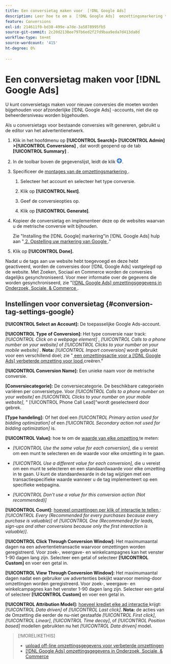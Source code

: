 ```yaml
---
title: Een conversietag maken voor  [!DNL Google Ads]
description: Leer hoe te om a  [!DNL Google Ads]  omzettingsmarkering tot stand te brengen.
feature: Conversions
exl-id: 214611f0-bd38-499e-a7de-3a5878995fb5
source-git-commit: 2c20d2138ee797b6ed2f27d9baa9eda7d413da8d
workflow-type: tm+mt
source-wordcount: '415'
ht-degree: 0%

---
```


# Een conversietag maken voor [!DNL Google Ads]

U kunt conversietags maken voor nieuwe conversies die moeten worden bijgehouden voor afzonderlijke [!DNL Google Ads] -accounts, niet die op beheerdersniveau worden bijgehouden.

Als u conversietags voor bestaande conversies wilt genereren, gebruikt u de editor van het advertentienetwerk.

1. Klik in het hoofdmenu op **[!UICONTROL Search]> [!UICONTROL Admin] >[!UICONTROL Conversions]** , dat wordt geopend op de tab **[!UICONTROL Summary]** .

1. In de toolbar boven de gegevenslijst, leidt de klik ![ ](/help/search-social-commerce/assets/add.png " tot ").

1. Specificeer de [ montages van de omzettingsmarkering ](#conversion-tag-settings-google).

   1. Selecteer het account en selecteer het type conversie.

   1. Klik op **[!UICONTROL Next]**.

   1. Geef de conversieopties op.

   1. Klik op **[!UICONTROL Generate]**.

1. Kopieer de conversietag en implementeer deze op de websites waarvan u de metrische conversie wilt bijhouden.

   Zie &quot;Installing the [!DNL Google] markering&quot;in [!DNL Google Ads] hulp aan &quot;[ 2. Opstelling uw markering van Google ](https://support.google.com/google-ads/answer/12215519).&quot;

1. Klik op **[!UICONTROL Done].**

Nadat u de tags aan uw website hebt toegevoegd en deze hebt geactiveerd, worden de conversies door [!DNL Google Ads] vastgelegd op de website. Met Zoeken, Sociaal en Commerce worden de conversies dagelijks gesynchroniseerd. Voor meer informatie over de gegevens die worden gesynchroniseerd, zie &quot;[[!DNL Google Ads]  omzettingsgegevens in Onderzoek, Sociale, &amp; Commerce ](/help/search-social-commerce/campaign-management/introduction/google-conversion-data.md).

## Instellingen voor conversietag {#conversion-tag-settings-google}

**[!UICONTROL Select an Account]:** De toepasselijke Google Ads-account.

**[!UICONTROL Type of Conversion]:** Het type conversie naar track: *[!UICONTROL Click on a webpage element]* , *[!UICONTROL Calls to a phone number on your website]* of *[!UICONTROL Clicks to your number on your mobile website]* . **Nota:** *[!UICONTROL Import conversion]* wordt gebruikt voor een verschillend doel; zie &quot;[ een omzettingsactie voor a  [!DNL Google Ads]  verbeterde omzetting voor lood ](/help/search-social-commerce/admin/conversion-metrics/conversion-action-google.md) creëren.&quot;

**[!UICONTROL Conversion Name]:** Een unieke naam voor de metrische conversie.

**\[Conversiecategorie\]:** De conversiecategorie. De beschikbare categorieën variëren per conversietype. Voor *[!UICONTROL Calls to a phone number on your website]* en *[!UICONTROL Clicks to your number on your mobile website]*, &quot; [!UICONTROL Phone Call Lead]&quot;wordt geselecteerd door gebrek.

**\[Type handeling\]:** Of het doel een *[!UICONTROL Primary action used for bidding optimization]* of een *[!UICONTROL Secondary action not used for bidding optimization]* is.

**[!UICONTROL Value]:** hoe te om de [ waarde van elke omzetting ](https://support.google.com/google-ads/answer/3419241) te meten:

* *[!UICONTROL Use the same value for each conversion],* die u vereist om een munt te selecteren en de waarde voor elke omzetting in te gaan.

* *[!UICONTROL Use a different value for each conversion],* die u vereist om een munt te selecteren en een standaardwaarde voor elke omzetting in te gaan. U kunt de standaardwaarde in de tag wijzigen met een transactiespecifieke waarde wanneer u de tag implementeert op een specifieke webpagina.

* *[!UICONTROL Don't use a value for this conversion action (Not recommended)]*

**[!UICONTROL Count]:** [ hoeveel omzettingen per klik of interactie te tellen ](https://support.google.com/google-ads/answer/3438531): *[!UICONTROL Every (Recommended for every purchases because every purchase is valuable)]* of *[!UICONTROL One (Recommended for leads, sign-ups and other conversions because only the first interaction is valuable)]*.

**[!UICONTROL Click Through Conversion Window]:** Het maximumaantal dagen na een advertentietransactie waarvoor omzettingen worden geregistreerd. Voor zoek-, weergave- en winkelcampagnes kan het venster 1-90 dagen lang zijn. Selecteer een getal of selecteer **[!UICONTROL Custom]** en voer een getal in.

**[!UICONTROL View Through Conversion Window]:** Het maximumaantal dagen nadat een gebruiker uw advertenties bekijkt waarvoor mening-door omzettingen worden geregistreerd. Voor zoek-, weergave- en winkelcampagnes kan het venster 1-90 dagen lang zijn. Selecteer een getal of selecteer **[!UICONTROL Custom]** en voer een getal in.

**[!UICONTROL Attribution Model]:** [ hoeveel krediet elke ad interactie ](https://support.google.com/google-ads/answer/6259715?sjid=8211249329930775138) krijgt: *[!UICONTROL Data driven]* of *[!UICONTROL Last click]*. **Nota:** de acties van de Omzetting die eerder de nu-niet gestaafde *[!UICONTROL First click]*, *[!UICONTROL Linear]*, *[!UICONTROL Time decay]*, of *[!UICONTROL Position based]* modellen gebruikten nu het *[!UICONTROL Data driven]* model.

>[!MORELIKETHIS]
>
>* [ upload off-line omzettingsgegevens voor verbeterde omzettingen ](/help/search-social-commerce/admin/conversion-metrics/upload-data-offline-conversions.md)
>* [[!DNL Google Ads]  omzettingsgegevens in Onderzoek, Sociale, &amp; Commerce ](/help/search-social-commerce/campaign-management/introduction/google-conversion-data.md)
